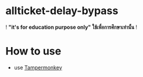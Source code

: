 # allticket-delay-bypass

! **"it's for education purpose only"** **ใช้เพื่อการศึกษาเท่านั้น** !

# How to use

- use [Tampermonkey](https://chromewebstore.google.com/detail/tampermonkey/dhdgffkkebhmkfjojejmpbldmpobfkfo)
